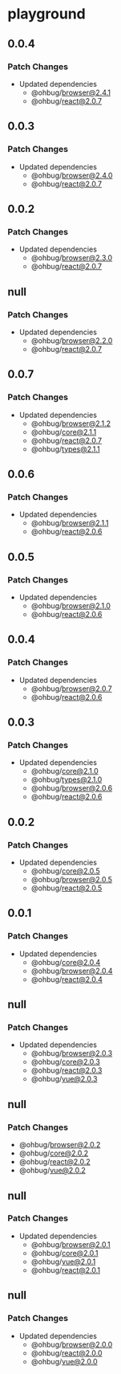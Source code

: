 # playground

## 0.0.4

### Patch Changes

- Updated dependencies
  - @ohbug/browser@2.4.1
  - @ohbug/react@2.0.7

## 0.0.3

### Patch Changes

- Updated dependencies
  - @ohbug/browser@2.4.0
  - @ohbug/react@2.0.7

## 0.0.2

### Patch Changes

- Updated dependencies
  - @ohbug/browser@2.3.0
  - @ohbug/react@2.0.7

## null

### Patch Changes

- Updated dependencies
  - @ohbug/browser@2.2.0
  - @ohbug/react@2.0.7

## 0.0.7

### Patch Changes

- Updated dependencies
  - @ohbug/browser@2.1.2
  - @ohbug/core@2.1.1
  - @ohbug/react@2.0.7
  - @ohbug/types@2.1.1

## 0.0.6

### Patch Changes

- Updated dependencies
  - @ohbug/browser@2.1.1
  - @ohbug/react@2.0.6

## 0.0.5

### Patch Changes

- Updated dependencies
  - @ohbug/browser@2.1.0
  - @ohbug/react@2.0.6

## 0.0.4

### Patch Changes

- Updated dependencies
  - @ohbug/browser@2.0.7
  - @ohbug/react@2.0.6

## 0.0.3

### Patch Changes

- Updated dependencies
  - @ohbug/core@2.1.0
  - @ohbug/types@2.1.0
  - @ohbug/browser@2.0.6
  - @ohbug/react@2.0.6

## 0.0.2

### Patch Changes

- Updated dependencies
  - @ohbug/core@2.0.5
  - @ohbug/browser@2.0.5
  - @ohbug/react@2.0.5

## 0.0.1

### Patch Changes

- Updated dependencies
  - @ohbug/core@2.0.4
  - @ohbug/browser@2.0.4
  - @ohbug/react@2.0.4

## null

### Patch Changes

- Updated dependencies
  - @ohbug/browser@2.0.3
  - @ohbug/core@2.0.3
  - @ohbug/react@2.0.3
  - @ohbug/vue@2.0.3

## null

### Patch Changes

- @ohbug/browser@2.0.2
- @ohbug/core@2.0.2
- @ohbug/react@2.0.2
- @ohbug/vue@2.0.2

## null

### Patch Changes

- Updated dependencies
  - @ohbug/browser@2.0.1
  - @ohbug/core@2.0.1
  - @ohbug/vue@2.0.1
  - @ohbug/react@2.0.1

## null

### Patch Changes

- Updated dependencies
  - @ohbug/browser@2.0.0
  - @ohbug/react@2.0.0
  - @ohbug/vue@2.0.0
